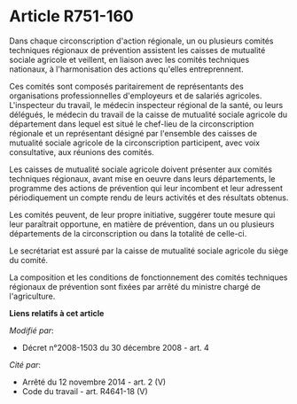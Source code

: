 # Article R751-160

Dans chaque circonscription d'action régionale, un ou plusieurs comités techniques régionaux de prévention assistent les
caisses de mutualité sociale agricole et veillent, en liaison avec les comités techniques nationaux, à l'harmonisation des
actions qu'elles entreprennent.

Ces comités sont composés paritairement de représentants des organisations professionnelles d'employeurs et de salariés
agricoles. L'inspecteur du travail, le médecin inspecteur régional de la santé, ou leurs délégués, le médecin du travail de
la caisse de mutualité sociale agricole du département dans lequel est situé le chef-lieu de la circonscription régionale et
un représentant désigné par l'ensemble des caisses de mutualité sociale agricole de la circonscription participent, avec voix
consultative, aux réunions des comités.

Les caisses de mutualité sociale agricole doivent présenter aux comités techniques régionaux, avant mise en oeuvre dans leurs
départements, le programme des actions de prévention qui leur incombent et leur adressent périodiquement un compte rendu de
leurs activités et des résultats obtenus.

Les comités peuvent, de leur propre initiative, suggérer toute mesure qui leur paraîtrait opportune, en matière de
prévention, dans un ou plusieurs départements de la circonscription ou dans la totalité de celle-ci.

Le secrétariat est assuré par la caisse de mutualité sociale agricole du siège du comité.

La composition et les conditions de fonctionnement des comités techniques régionaux de prévention sont fixées par arrêté du
ministre chargé de l'agriculture.

**Liens relatifs à cet article**

_Modifié par_:

  - Décret n°2008-1503 du 30 décembre 2008 - art. 4

_Cité par_:

  - Arrêté du 12 novembre 2014 - art. 2 (V)
  - Code du travail - art. R4641-18 (V)
